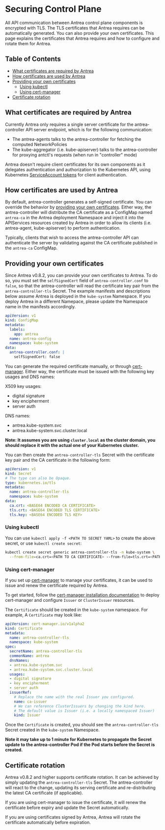 # Securing Control Plane

All API communication between Antrea control plane components is encrypted with
TLS. The TLS certificates that Antrea requires can be automatically generated.
You can also provide your own certificates. This page explains the certificates
that Antrea requires and how to configure and rotate them for Antrea.

## Table of Contents

<!-- toc -->
- [What certificates are required by Antrea](#what-certificates-are-required-by-antrea)
- [How certificates are used by Antrea](#how-certificates-are-used-by-antrea)
- [Providing your own certificates](#providing-your-own-certificates)
  - [Using kubectl](#using-kubectl)
  - [Using cert-manager](#using-cert-manager)
- [Certificate rotation](#certificate-rotation)
<!-- /toc -->

## What certificates are required by Antrea

Currently Antrea only requires a single server certificate for the
antrea-controller API server endpoint, which is for the following communication:

- The antrea-agents talks to the antrea-controller for fetching the computed
 NetworkPolicies
- The kube-aggregator (i.e. kube-apiserver) talks to the antrea-controller for
 proxying antctl's requests (when run in "controller" mode)

Antrea doesn't require client certificates for its own components as it
delegates authentication and authorization to the Kubernetes API, using
Kubernetes [ServiceAccount tokens](https://kubernetes.io/docs/reference/access-authn-authz/authentication/#service-account-tokens)
for client authentication.

## How certificates are used by Antrea

By default, antrea-controller generates a self-signed certificate. You can
override the behavior by [providing your own certificates](#providing-your-own-certificates).
Either way, the antrea-controller will distribute the CA certificate as a
ConfigMap named `antrea-ca` in the Antrea deployment Namespace and inject it
into the APIServices resources created by Antrea in order to allow its clients
(i.e. antrea-agent, kube-apiserver) to perform authentication.

Typically, clients that wish to access the antrea-controller API can
authenticate the server by validating against the CA certificate published in
the `antrea-ca` ConfigMap.

## Providing your own certificates

Since Antrea v0.8.2, you can provide your own certificates to Antrea. To do so,
you must set the `selfSignedCert` field of `antrea-controller.conf` to `false`,
so that the antrea-controller will read the certificate key pair from the
`antrea-controller-tls` Secret. The example manifests and descriptions below
assume Antrea is deployed in the `kube-system` Namespace. If you deploy Antrea
in a different Namepace, please update the Namespace name in the manifests
accordingly.

```yaml
apiVersion: v1
kind: ConfigMap
metadata:
  labels:
    app: antrea
  name: antrea-config
  namespace: kube-system
data:
  antrea-controller.conf: |
    selfSignedCert: false
```

You can generate the required certificate manually, or through
[cert-manager](https://cert-manager.io/docs/). Either way, the certificate must
be issued with the following key usages and DNS names:

X509 key usages:

- digital signature
- key encipherment
- server auth

DNS names:

- antrea.kube-system.svc
- antrea.kube-system.svc.cluster.local

**Note: It assumes you are using `cluster.local` as the cluster domain, you
should replace it with the actual one of your Kubernetes cluster.**

You can then create the `antrea-controller-tls` Secret with the certificate key
pair and the CA certificate in the following form:

```yaml
apiVersion: v1
kind: Secret
# The type can also be Opaque.
type: kubernetes.io/tls
metadata:
  name: antrea-controller-tls
  namespace: kube-system
data:
  ca.crt: <BASE64 ENCODED CA CERTIFICATE>
  tls.crt: <BASE64 ENCODED TLS CERTIFICATE>
  tls.key: <BASE64 ENCODED TLS KEY>
```

### Using kubectl

You can use `kubectl apply -f <PATH TO SECRET YAML>` to create the above secret,
or use `kubectl create secret`:

```bash
kubectl create secret generic antrea-controller-tls -n kube-system \
  --from-file=ca.crt=<PATH TO CA CERTIFICATE> --from-file=tls.crt=<PATH TO TLS CERTIFICATE> --from-file=tls.key=<PATH TO TLS KEY>
```

### Using cert-manager

If you set up [cert-manager](https://cert-manager.io/docs/) to manage your
certificates, it can be used to issue and renew the certificate required by
Antrea.

To get started, follow the [cert-manager installation documentation](
https://cert-manager.io/docs/installation/kubernetes/) to deploy cert-manager
and configure `Issuer` or `ClusterIssuer` resources.

The `Certificate` should be created in the `kube-system` namespace. For example,
A `Certificate` may look like:

```yaml
apiVersion: cert-manager.io/v1alpha2
kind: Certificate
metadata:
  name: antrea-controller-tls
  namespace: kube-system
spec:
  secretName: antrea-controller-tls
  commonName: antrea
  dnsNames:
  - antrea.kube-system.svc
  - antrea.kube-system.svc.cluster.local
  usages:
  - digital signature
  - key encipherment
  - server auth
  issuerRef:
    # Replace the name with the real Issuer you configured.
    name: ca-issuer
    # We can reference ClusterIssuers by changing the kind here.
    # The default value is Issuer (i.e. a locally namespaced Issuer)
    kind: Issuer
```

Once the `Certificate` is created, you should see the `antrea-controller-tls`
Secret created in the `kube-system` Namespace.

**Note it may take up to 1 minute for Kubernetes to propagate the Secret update
to the antrea-controller Pod if the Pod starts before the Secret is created.**

## Certificate rotation

Antrea v0.8.2 and higher supports certificate rotation. It can be achieved by
simply updating the `antrea-controller-tls` Secret. The
antrea-controller will react to the change, updating its serving certificate and
re-distributing the latest CA certificate (if applicable).

If you are using cert-manager to issue the certificate, it will renew the
certificate before expiry and update the Secret automatically.

If you are using certificates signed by Antrea, Antrea will rotate the
certificate automatically before expiration.
